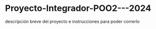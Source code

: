 # Proyecto-Integrador-POO2---2024
descripción breve del proyecto e instrucciones para poder correrlo
